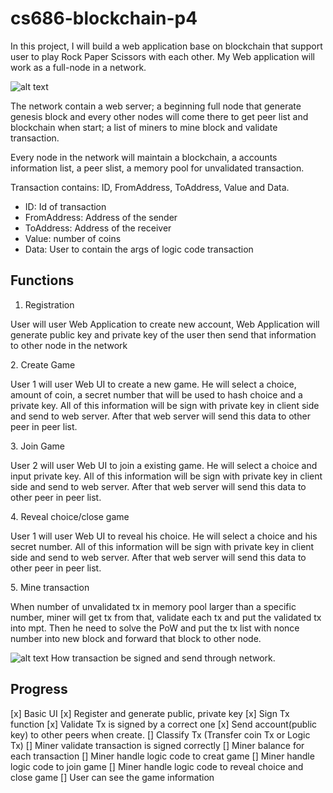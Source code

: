 # cs686-blockchain-p4

<p>In this project, I will build a web application base on blockchain that support user to play Rock Paper Scissors with each other. My Web application will work as a full-node in a network.</p>

![alt text](https://i.imgur.com/LBdWVDP.jpg)

<p>The network contain a web server; a beginning full node that generate genesis block and every other nodes will come there to get peer list and blockchain when start; a list of miners to mine block and validate transaction.</p>
<p>Every node in the network will maintain a blockchain, a accounts information list, a peer slist, a memory pool for unvalidated transaction.</p>
<p>
Transaction contains: ID, FromAddress, ToAddress, Value and Data.<br>
<ul>
<li>ID: Id of transaction</li>
<li>FromAddress: Address of the sender</li>
<li>ToAddress: Address of the receiver</li>
<li>Value: number of coins</li>
<li>Data: User to contain the args of logic code transaction</li>
</ul>
</p>

## Functions
1. Registration
<p>User will user Web Application to create new account, Web Application will generate public key and private key of the user then send that information to other node in the network</p>
2. Create Game
<p>User 1 will user Web UI to create a new game. He will select a choice, amount of coin, a secret number that will be used to hash choice and a private key. All of this information will be sign with private key in client side and send to web server. After that web server will send this data to other peer in peer list.</p>
3. Join Game
<p>User 2 will user Web UI to join a existing game. He will select a choice and input private key. All of this information will be sign with private key in client side and send to web server. After that web server will send this data to other peer in peer list.</p>
4. Reveal choice/close game
<p>User 1 will user Web UI to reveal his choice. He will select a choice and his secret number. All of this information will be sign with private key in client side and send to web server. After that web server will send this data to other peer in peer list.</p>
5. Mine transaction
<p>When number of unvalidated tx in memory pool larger than a specific number, miner will get tx from that, validate each tx and put the validated tx into mpt. Then he need to solve the PoW and put the tx list with nonce number into new block and forward that block to other node.</p>


![alt text](https://i.imgur.com/lpASDTg.jpg)
How transaction be signed and send through network.<br/>

## Progress
[x] Basic UI
[x] Register and generate public, private key
[x] Sign Tx function
[x] Validate Tx is signed by a correct one
[x] Send account(public key) to other peers when create.
[] Classify Tx (Transfer coin Tx or Logic Tx)
[] Miner validate transaction is signed correctly
[] Miner balance for each transaction
[] Miner handle logic code to creat game
[] Miner handle logic code to join game
[] Miner handle logic code to reveal choice and close game
[] User can see the game information